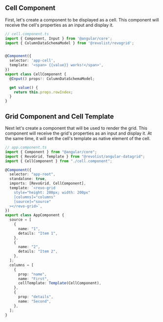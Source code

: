 <!--@include: ../parts/renderer.header.md-->


## Cell Component

First, let's create a component to be displayed as a cell. This component will receive the cell's properties as an input and display it.

```ts
// cell.component.ts
import { Component, Input } from '@angular/core';
import { ColumnDataSchemaModel } from '@revolist/revogrid';


@Component({
  selector: 'app-cell',
  template: '<span> {{value}} works!</span>',
})
export class CellComponent {
  @Input() props!: ColumnDataSchemaModel;

  get value() {
    return this.props.rowIndex;
  }
}
```

## Grid Component and Cell Template

Next let's create a component that will be used to render the grid. This component will receive the grid's properties as an input and display it. At the same time, it will set the cell's template as native element of the cell.

```ts
// app.component.ts
import { Component } from "@angular/core";
import { RevoGrid, Template } from "@revolist/angular-datagrid";
import { CellComponent } from "./cell.component";

@Component({
  selector: "app-root",
  standalone: true,
  imports: [RevoGrid, CellComponent],
  template: `<revo-grid
    style="height: 200px; width: 200px"
    [columns]="columns"
    [source]="source"
  ></revo-grid>`,
})
export class AppComponent {
  source = [
    {
      name: "1",
      details: "Item 1",
    },
    {
      name: "2",
      details: "Item 2",
    },
  ];
  columns = [
    {
      prop: "name",
      name: "First",
      cellTemplate: Template(CellComponent),
    },
    {
      prop: "details",
      name: "Second",
    },
  ];
}

```


<!--@include: ../../demo/angular/angular.cell.md-->